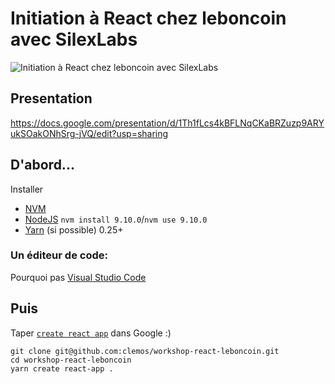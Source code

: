# Initiation à React chez leboncoin avec SilexLabs

![Initiation à React chez leboncoin avec SilexLabs](https://secure.meetupstatic.com/photos/event/7/1/0/9/highres_474928937.jpeg)

## Presentation
https://docs.google.com/presentation/d/1Th1fLcs4kBFLNqCKaBRZuzp9ARYukSOakONhSrg-jVQ/edit?usp=sharing

## D'abord...

Installer
* [NVM](https://github.com/creationix/nvm#installation)
* [NodeJS](https://nodejs.org) `nvm install 9.10.0`/`nvm use 9.10.0`
* [Yarn](https://yarnpkg.com) (si possible) 0.25+

### Un éditeur de code:
Pourquoi pas [Visual Studio Code](https://code.visualstudio.com/)

## Puis

Taper [`create react app`](https://github.com/facebook/create-react-app) dans Google :)

```
git clone git@github.com:clemos/workshop-react-leboncoin.git
cd workshop-react-leboncoin
yarn create react-app .
```
